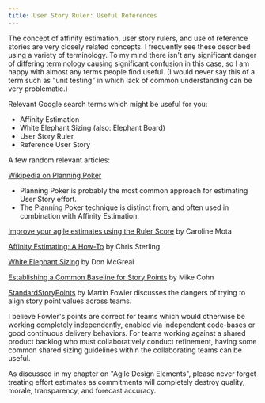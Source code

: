 ```yaml
---
title: User Story Ruler: Useful References
---
```


The concept of affinity estimation, user story rulers, and use of reference stories are very closely related concepts. I frequently see these described using a variety of terminology. To my mind there isn't any significant danger of differing terminology causing significant confusion in this case, so I am happy with almost any terms people find useful. (I would never say this of a term such as "unit testing" in which lack of common understanding can be very problematic.)

Relevant Google search terms which might be useful for you:

 * Affinity Estimation
 * White Elephant Sizing (also: Elephant Board)
 * User Story Ruler
 * Reference User Story

A few random relevant articles:

[Wikipedia on Planning Poker](https://en.wikipedia.org/wiki/Planning_poker)
+ Planning Poker is probably the most common approach for estimating User Story effort.
+ The Planning Poker technique is distinct from, and often used in combination with Affinity Estimation.

[Improve your agile estimates using the Ruler Score](http://blog.plataformatec.com.br/2014/04/improve-your-agile-estimates-using-the-ruler-score/) by Caroline Mota

[Affinity Estimating: A How-To](http://www.gettingagile.com/2008/07/04/affinity-estimating-a-how-to/) by Chris Sterling

[White Elephant Sizing](http://tastycupcakes.org/2009/09/sizing-game/) by Don McGreal

[Establishing a Common Baseline for Story Points](https://www.mountaingoatsoftware.com/blog/establishing-a-common-baseline-for-story-points) by Mike Cohn

[StandardStoryPoints](https://martinfowler.com/bliki/StandardStoryPoints.html) by Martin Fowler discusses the dangers of trying to align story point values across teams.

I believe Fowler's points are correct for teams which would otherwise be working completely independently, enabled via independent code-bases or good continuous delivery behaviors. For teams working against a shared product backlog who must collaboratively conduct refinement, having some common shared sizing guidelines within the collaborating teams can be useful.

As discussed in my chapter on "Agile Design Elements", please never forget treating effort estimates as commitments will completely destroy quality, morale, transparency, and forecast accuracy.
